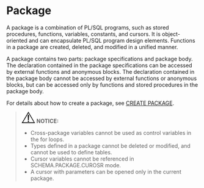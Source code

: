 # Package<a name="EN-US_TOPIC_0000001151691213"></a>

A package is a combination of PL/SQL programs, such as stored procedures, functions, variables, constants, and cursors. It is object-oriented and can encapsulate PL/SQL program design elements. Functions in a package are created, deleted, and modified in a unified manner.

A package contains two parts: package specifications and package body. The declaration contained in the package specifications can be accessed by external functions and anonymous blocks. The declaration contained in the package body cannot be accessed by external functions or anonymous blocks, but can be accessed only by functions and stored procedures in the package body.

For details about how to create a package, see  [CREATE PACKAGE](create-package.md).

>![](public_sys-resources/icon-notice.gif) **NOTICE:** 
>-   Cross-package variables cannot be used as control variables in the for loops.
>-   Types defined in a package cannot be deleted or modified, and cannot be used to define tables.
>-   Cursor variables cannot be referenced in SCHEMA.PACKAGE.CUROSR mode.
>-   A cursor with parameters can be opened only in the current package.

